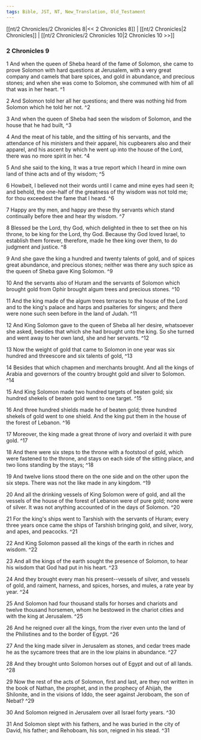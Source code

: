 ```yaml
---
tags: Bible, JST, NT, New_Translation, Old_Testament
---
```


[[nt/2 Chronicles/2 Chronicles 8|<< 2 Chronicles 8]] | [[nt/2 Chronicles|2 Chronicles]] | [[nt/2 Chronicles/2 Chronicles 10|2 Chronicles 10 >>]]

### 2 Chronicles 9

1 And when the queen of Sheba heard of the fame of Solomon, she came to prove Solomon with hard questions at Jerusalem, with a very great company and camels that bare spices, and gold in abundance, and precious stones; and when she was come to Solomon, she communed with him of all that was in her heart.  ^1

2 And Solomon told her all her questions; and there was nothing hid from Solomon which he told her not.  ^2

3 And when the queen of Sheba had seen the wisdom of Solomon, and the house that he had built,  ^3

4 And the meat of his table, and the sitting of his servants, and the attendance of his ministers and their apparel, his cupbearers also and their apparel, and his ascent by which he went up into the house of the Lord, there was no more spirit in her.  ^4

5 And she said to the king, It was a true report which I heard in mine own land of thine acts and of thy wisdom;  ^5

6 Howbeit, I believed not their words until I came and mine eyes had seen it; and behold, the one-half of the greatness of thy wisdom was not told me; for thou exceedest the fame that I heard.  ^6

7 Happy are thy men, and happy are these thy servants which stand continually before thee and hear thy wisdom.  ^7

8 Blessed be the Lord, thy God, which delighted in thee to set thee on his throne, to be king for the Lord, thy God. Because thy God loved Israel, to establish them forever, therefore, made he thee king over them, to do judgment and justice.  ^8

9 And she gave the king a hundred and twenty talents of gold, and of spices great abundance, and precious stones; neither was there any such spice as the queen of Sheba gave King Solomon.  ^9

10 And the servants also of Huram and the servants of Solomon which brought gold from Ophir brought algum trees and precious stones.  ^10

11 And the king made of the algum trees terraces to the house of the Lord and to the king\'s palace and harps and psalteries for singers; and there were none such seen before in the land of Judah.  ^11

12 And King Solomon gave to the queen of Sheba all her desire, whatsoever she asked, besides that which she had brought unto the king. So she turned and went away to her own land, she and her servants.  ^12

13 Now the weight of gold that came to Solomon in one year was six hundred and threescore and six talents of gold,  ^13

14 Besides that which chapmen and merchants brought. And all the kings of Arabia and governors of the country brought gold and silver to Solomon.  ^14

15 And King Solomon made two hundred targets of beaten gold; six hundred shekels of beaten gold went to one target.  ^15

16 And three hundred shields made he of beaten gold; three hundred shekels of gold went to one shield. And the king put them in the house of the forest of Lebanon.  ^16

17 Moreover, the king made a great throne of ivory and overlaid it with pure gold.  ^17

18 And there were six steps to the throne with a footstool of gold, which were fastened to the throne, and stays on each side of the sitting place, and two lions standing by the stays;  ^18

19 And twelve lions stood there on the one side and on the other upon the six steps. There was not the like made in any kingdom.  ^19

20 And all the drinking vessels of King Solomon were of gold, and all the vessels of the house of the forest of Lebanon were of pure gold; none were of silver. It was not anything accounted of in the days of Solomon.  ^20

21 For the king\'s ships went to Tarshish with the servants of Huram; every three years once came the ships of Tarshish bringing gold, and silver, ivory, and apes, and peacocks.  ^21

22 And King Solomon passed all the kings of the earth in riches and wisdom.  ^22

23 And all the kings of the earth sought the presence of Solomon, to hear his wisdom that God had put in his heart.  ^23

24 And they brought every man his present\--vessels of silver, and vessels of gold, and raiment, harness, and spices, horses, and mules, a rate year by year.  ^24

25 And Solomon had four thousand stalls for horses and chariots and twelve thousand horsemen, whom he bestowed in the chariot cities and with the king at Jerusalem.  ^25

26 And he reigned over all the kings, from the river even unto the land of the Philistines and to the border of Egypt.  ^26

27 And the king made silver in Jerusalem as stones, and cedar trees made he as the sycamore trees that are in the low plains in abundance.  ^27

28 And they brought unto Solomon horses out of Egypt and out of all lands.  ^28

29 Now the rest of the acts of Solomon, first and last, are they not written in the book of Nathan, the prophet, and in the prophecy of Ahijah, the Shilonite, and in the visions of Iddo, the seer against Jeroboam, the son of Nebat?  ^29

30 And Solomon reigned in Jerusalem over all Israel forty years.  ^30

31 And Solomon slept with his fathers, and he was buried in the city of David, his father; and Rehoboam, his son, reigned in his stead.  ^31

 
